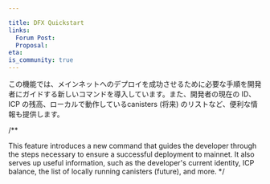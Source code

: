 ```yaml
---

title: DFX Quickstart
links:
  Forum Post:
  Proposal:
eta:
is_community: true
---
```

この機能では、メインネットへのデプロイを成功させるために必要な手順を開発者にガイドする新しいコマンドを導入しています。また、開発者の現在の ID、ICP の残高、ローカルで動作しているcanisters (将来) のリストなど、便利な情報も提供します。

/**

This feature introduces a new command that guides the developer through the steps necessary to ensure a successful deployment to mainnet. It also serves up useful information, such as the developer's current identity, ICP balance, the list of locally running canisters (future), and more.
*/